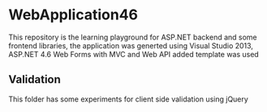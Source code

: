 ﻿# WebApplication46
This repository is the learning playground for ASP.NET backend and some frontend libraries, the application was generted using Visual Studio 2013, ASP.NET 4.6 Web Forms with MVC and Web API added template was used

## Validation
This folder has some experiments for client side validation using jQuery